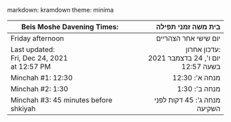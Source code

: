 markdown: kramdown
theme: minima

| Beis Moshe Davening Times:                        	|                                   בית משה זמני תפילה 	|
|---------------------------------------------------	|-----------------------------------------------------:	|
| Friday afternoon                                  	|                                 יום שישי אחר הצהריים 	|
| Last updated:<br>Fri, Dec 24, 2021<br>at 12:57 PM 	| עדכון אחרון:<br>יום ו', 24 בדצמבר 2021<br>בשעה 12:57 	|
| Minchah #1: 12:30                                 	|                                       מנחה א': 12:30 	|
| Minchah #2: 1:30                                  	|                                        מנחה ב': 1:30 	|
| Minchah #3: 45 minutes before shkiyah             	|                         מנחה ג': 45 דקות לפני השקיעה 	|